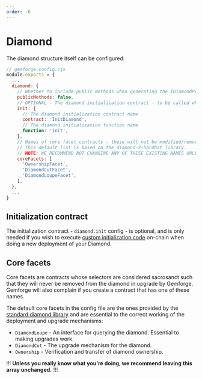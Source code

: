 ```yaml
---
order: -6
---
```


# Diamond

The diamond structure itself can be configured:

```js
// gemforge.config.cjs
module.exports = {
  ...
  diamond: {
    // Whether to include public methods when generating the IDiamondProxy interface. Default is to only include external methods.
    publicMethods: false,
    // OPTIONAL - The diamond initialization contract - to be called when first deploying the diamond.
    init: {
      // The diamond initialization contract name
      contract: 'InitDiamond',
      // The diamond initialization function name
      function: 'init',
    },  
    // Names of core facet contracts - these will not be modified/removed once deployed.
    // This default list is based on the diamond-2-hardhat library.
    // NOTE: WE RECOMMEND NOT CHANGING ANY OF THESE EXISTING NAMES UNLESS YOU KNOW WHAT YOU ARE DOING.    
    coreFacets: [
      'OwnershipFacet',
      'DiamondCutFacet',
      'DiamondLoupeFacet',
    ],
  },
  ...
}
```

## Initialization contract

The initialization contract - `diamond.init` config - is optional, and is only needed if you wish to execute [custom initialization code](../development/initialization.md) on-chain when doing a new deployment of your Diamond.

## Core facets

Core facets are contracts whose selectors are considered sacrosanct such that they will never be removed from the diamond in upgrade by Gemforge. Gemforge will also complain if you create a contract that has one of these names.

The default core facets in the config file are the ones provided by the [standard diamond library](https://github.com/mudgen/diamond-2-hardhat) and are essential to the correct working of the deployment and upgrade mechanisms:

* `DiamondLoupe` - An interface for querying the diamond. Essential to making upgrades work.
* `DiamondCut` - The upgrade mechanism for the diamond.
* `Ownership` - Verification and transfer of diamond ownership.

!!!
**Unless you really know what you're doing, we recommend leaving this array unchanged.**
!!!